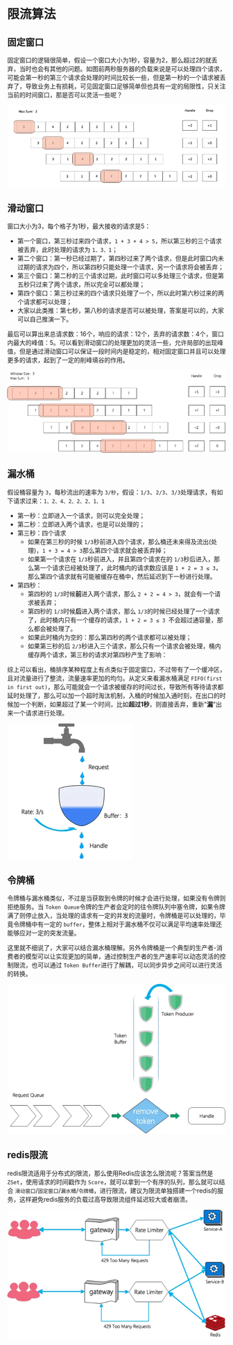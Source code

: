 # 限流算法

## 固定窗口

固定窗口的逻辑很简单，假设一个窗口大小为1秒，容量为2，那么超过2的就丢弃，当时也会有其他的问题。如图前两秒服务器的负载来说是可以处理四个请求，可能会第一秒的第三个请求会处理的时间比较长一些，但是第一秒的一个请求被丢弃了，导致业务上有损耗，可见固定窗口足够简单但也具有一定的局限性，只关注当前的时间窗口，那是否可以灵活一些呢？

![固定窗口](./限流算法.pic/固定窗口.png)

## 滑动窗口

窗口大小为3，每个格子为1秒，最大接收的请求是5：

- 第一个窗口，第三秒过来四个请求，`1 + 3 + 4 > 5`，所以第三秒的三个请求被丢弃，此时处理的请求为 `1、3、1`；
- 第二个窗口：第一秒已经过期了，第四秒过来了两个请求，但是此时窗口内未过期的请求为四个，所以第四秒只能处理一个请求，另一个请求将会被丢弃；
- 第三个窗口：第二秒的三个请求过期，此时窗口可以多处理三个请求，但是第五秒只过来了两个请求，所以完全可以都处理；
- 第四个窗口：第三秒过来的四个请求只处理了一个，所以此时第六秒过来的两个请求都可以处理；
- 大家以此类推：第七秒，第八秒的请求是否可以被处理，答案是可以的，大家可以自己推演一下。

最后可以算出来总请求数：16个，响应的请求：12个，丢弃的请求数：4个，窗口内最大的峰值：5。可以看到滑动窗口的处理更加的灵活一些，允许局部的出现峰值，但是通过滑动窗口可以保证一段时间内是稳定的，相对固定窗口并且可以处理更多的请求，起到了一定的削峰填谷的作用。

![滑动窗口](./限流算法.pic/滑动窗口.png)

## 漏水桶

假设桶容量为 `3`，每秒流出的速率为 `3/秒`，假设：`1/3`、`2/3`、`3/3`处理请求，有如下请求过来：`1、2、4、2、2、2、1、1`

- 第一秒：立即进入一个请求，则可以完全处理；
- 第二秒：立即进入两个请求，也是可以处理的；
- 第三秒：四个请求
  - 如果在第三秒的时候 `1/3`秒前进入四个请求，那么桶还未来得及流出(处理)，`1 + 3 = 4 > 3`那么第四个请求就会被丢弃掉；
  - 如果第一个请求在 `1/3`秒前进入，并且第四个请求在的 `1/3`秒后进入，那么第一个请求已经被处理了，此时桶内的请求数应该是 `1 + 2 = 3 ≤ 3`，那么第四个请求就有可能被缓存在桶中，然后延迟到下一秒进行处理。
- 第四秒：
  - 第四秒的 `1/3`时候**前**进入两个请求，那么 `2 + 2 = 4 > 3`，就会有一个请求被丢弃；
  - 第四秒的 `1/3`时候**后**进入两个请求，那么 `1/3`的时候已经处理了一个请求了，此时桶内只有一个缓存的请求，`1 + 2 = 3 ≤ 3 `不会超过通容量，那么都会被处理了。
  - 如果此时桶内为空的：那么第四秒的两个请求都可以被处理；
  - 如果第三秒的后 `2/3`秒进入三个请求，那么只有一个请求会被处理，桶内缓存两个请求，第三秒的请求对第四秒产生了影响：

综上可以看出，桶排序某种程度上有点类似于固定窗口，不过带有了一个缓冲区，且对流量进行了整流，流量速率更加的均匀。从定义来看漏水桶满足 `FIFO(first in first out)`，那么可能就会一个请求被缓存的时间过长，导致所有等待请求都延时处理了，那么可以加一个超时淘汰机制，入桶的时候加入通时刻，在出口的时候加一个判断，如果超过了某一个时间，比如**超过1秒**，则直接丢弃，重新"**漏**"出来一个请求进行处理。

![漏水桶](./限流算法.pic/漏水桶.png)


## 令牌桶

令牌桶与漏水桶类似，不过是当获取到令牌的时候才会进行处理，如果没有令牌则拒绝服务。当 `Token Queue`令牌的生产者会定时的往令牌队列中塞令牌，如果令牌满了则停止放入，当处理的请求有一定的并发的流量时，令牌桶是可以处理的，毕竟令牌桶中有一定的 `buffer`，整体上相对于漏水桶不仅可以满足平均速率处理还能够应对一定的突发流量。

这里就不细说了，大家可以结合漏水桶理解。另外令牌桶是一个典型的生产者-消费者的模型可以让实现更加的简单，通过控制生产者的生产速率可以动态灵活的控制限流，也可以通过 `Token Buffer`进行了解耦，可以同步异步之间可以进行灵活的转换。

![令牌桶](./限流算法.pic/令牌桶.png)

## redis限流

redis限流适用于分布式的限流，那么使用Redis应该怎么限流呢？答案当然是 `ZSet`，使用请求的时间戳作为 `Score`，就可以拿到一个有序的队列，那么就可以结合 `滑动窗口`/`固定窗口`/`漏水桶`/`令牌桶`，进行限流，建议为限流单独搭建一个redis的服务，这样避免redis服务的负载过高导致限流组件延迟较大或者崩溃。

![redis限流](./限流算法.pic/redis限流.png)
